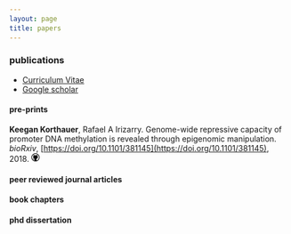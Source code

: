 ```yaml
---
layout: page
title: papers
---
```


<!-- Global site tag (gtag.js) - Google Analytics -->
<script async src="https://www.googletagmanager.com/gtag/js?id=UA-110175023-1"></script>
<script>
  window.dataLayer = window.dataLayer || [];
  function gtag(){dataLayer.push(arguments);}
  gtag('js', new Date());

  gtag('config', 'UA-110175023-1');
</script>


### publications

- [Curriculum Vitae](../cv-korthauer-academic.pdf)
- [Google scholar](https://scholar.google.com/citations?user=spd-KjUAAAAJ&hl=en)

#### pre-prints

**Keegan Korthauer**, Rafael A Irizarry. Genome-wide repressive capacity of promoter DNA methylation is revealed through epigenomic manipulation. *bioRxiv*, [https://doi.org/10.1101/381145](https://doi.org/10.1101/381145), 2018. <a href="github.com/kdkorthauer/dmrseqPaper"><img src="../assets/img/github.png" title="GitHub logo"></a>
 <div data-badge-popover="right" data-badge-type="1" data-doi="https://doi.org/10.1101/381145" data-hide-no-mentions="true" class="altmetric-embed"></div>  

#### peer reviewed journal articles

#### book chapters

#### phd dissertation